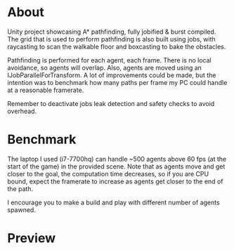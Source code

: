 # About
Unity project showcasing A* pathfinding, fully jobified &amp; burst compiled. The grid that is used to perform pathfinding is also built using jobs, with raycasting to scan the walkable floor and boxcasting to bake the obstacles. 

Pathfinding is performed for each agent, each frame. There is no local avoidance, so agents will overlap. Also, agents are moved using an IJobParallelForTransform.
A lot of improvements could be made, but the intention was to benchmark how many paths per frame my PC could handle at a reasonable framerate.

Remember to deactivate jobs leak detection and safety checks to avoid overhead.

# Benchmark
The laptop I used (i7-7700hq) can handle ~500 agents above 60 fps (at the start of the game) in the provided scene. Note that as agents move and get closer to the goal, the computation time decreases, so if you are CPU bound, expect the framerate to increase as agents get closer to the end of the path.

I encourage you to make a build and play with different number of agents spawned.

# Preview
